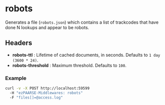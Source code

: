 # robots

Generates a file (``robots.json``) which contains a list of trackcodes that have done N lookups and appear to be robots.

## Headers

+ **robots-ttl** : Lifetime of cached documents, in seconds. Defaults to ``1 day (3600 * 24)``.
+ **robots-threshold** : Maximum threshold. Defaults to ``100``.

### Example

```bash
curl -v -X POST http://localhost:59599
  -H "ezPAARSE-Middlewares: robots"
  -F "files[]=@access.log"
```